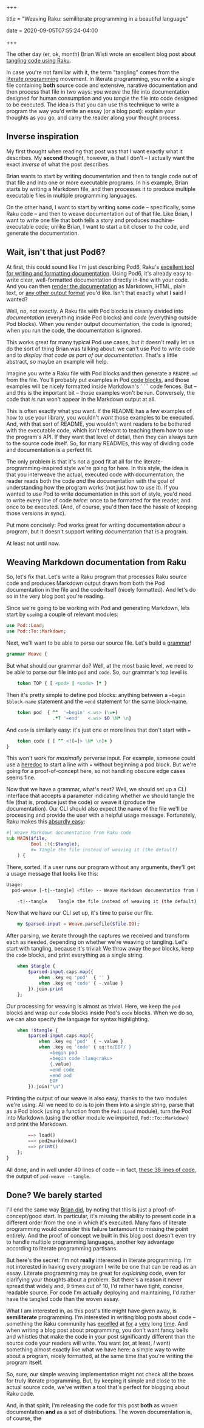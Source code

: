 +++

title = "Weaving Raku: semiliterate programming in a beautiful language"

date = 2020-09-05T07:55:24-04:00

+++

The other day (er, ok, month) Brian Wisti wrote an excellent blog post about [tangling code using Raku](https://randomgeekery.org/post/2020/07/tangling-code-from-hugo-content-with-raku/).

<aside>

In case you're not familiar with it, the term "tangling" comes from the [literate programming](https://en.wikipedia.org/wiki/Literate_programming) movement. In literate programming, you write a single file containing **both** source code and extensive, narative documentation and then process that file in two ways: you *weave* the file into documentation designed for human consumption and you *tangle* the file into code designed to be executed. The idea is that you can use this technique to write a program the way you'd write an essay (or a blog post): explain your thoughts as you go, and carry the reader along your thought process.</aside>

Inverse inspiration 
--------------------

My first thought when reading that post was that I want exactly what it describes. My **second** thought, however, is that I don't – I actually want the exact *inverse* of what the post describes.

Brian wants to start by writing documentation and then to tangle code out of that file and into one or more executable programs. In his example, Brian starts by writing a Markdown file, and then processes it to produce multiple executable files in multiple programming languages.

On the other hand, I want to start by writing some code – specifically, some Raku code – and then to weave documentation out of that file. Like Brian, I want to write one file that both tells a story and produces machine-executable code; unlike Brian, I want to start a bit closer to the code, and generate the documentation.

Wait, isn't that just Pod6?
---------------------------

At first, this could sound like I'm just describing Pod6, Raku's [excellent tool for writing and formatting documentation](https://docs.raku.org/language/pod). Using Pod6, it's already easy to write clear, well-formatted documentation directly in-line with your code. And you can then [render the documentation](https://docs.raku.org/language/pod#Rendering_Pod) as Markdown, HTML, plain text, or [any other output format](https://modules.raku.org/search/?q=pod%3A%3Ato) you'd like. Isn't that exactly what I said I wanted?

Well, no, not exactly. A Raku file with Pod blocks is cleanly divided into *documentation* (everything inside Pod blocks) and *code* (everything outside Pod blocks). When you render output documentation, the code is ignored; when you run the code, the documentation is ignored.

This works great for many typical Pod use cases, but it doesn't really let us do the sort of thing Brian was talking about: we can't use Pod to write code and to *display that code as part of our documentation*. That's a little abstract, so maybe an example will help.

<!-- more -->

Imagine you write a Raku file with Pod blocks and then generate a `README.md` from the file. You'll probably put examples in Pod [code blocks](https://docs.raku.org/language/pod#Code_blocks), and those examples will be nicely formatted inside Markdown's ```` ``` ```` code fences. But – and this is the important bit – those examples won't be run. Conversely, the code that *is* run won't appear in the Markdown output at all.

This is often exactly what you want. If the README has a few examples of how to use your library, you wouldn't *want* those examples to be executed. And, with that sort of README, you wouldn't want readers to be bothered with the executable code, which isn't relevant to teaching them how to use the program's API. If they want that level of detail, then they can always turn to the source code itself. So, for many READMEs, this way of dividing code and documentation is a perfect fit.

The only problem is that it's not a good fit at all for the literate-programming-inspired style we're going for here. In this style, the idea is that you interweave the actual, executed code with documentation; the reader reads both the code *and* the documentation with the goal of understanding how the program works (not just how to use it). If you wanted to use Pod to write documentation in this sort of style, you'd need to write every line of code *twice*: once to be formatted for the reader, and once to be executed. (And, of course, you'd then face the hassle of keeping those versions in sync).

Put more concisely: Pod works great for writing documentation *about* a program, but it doesn't support writing documentation that *is* a program.

At least not until now.

Weaving Markdown documentation from Raku
----------------------------------------

So, let's fix that. Let's write a Raku program that processes Raku source code and produces Markdown output drawn from both the Pod documentation in the file and the code itself (nicely formatted). And let's do so in the very blog post you're reading.

Since we're going to be working with Pod and generating Markdown, lets start by `use`ing a couple of relevant modules:

```raku
use Pod::Load;
use Pod::To::Markdown;
```

Next, we'll want to be able to parse our source file. Let's build a [grammar](https://docs.raku.org/language/grammars)!

```raku
grammar Weave {
```

But what should our grammar do? Well, at the most basic level, we need to be able to parse our file into `pod` and `code`. So, our grammar's top level is

```raku
    token TOP { [ <pod> | <code> ]* }
```

Then it's pretty simple to define pod blocks: anything between a `=begin $block-name` statement and the `=end` statement for the same block-name.

```raku
    token pod  { ^^  '=begin' <.ws> (\w+)
                 .*? '=end'   <.ws> $0 \N* \n}
```

And `code` is similarly easy: it's just one or more lines that don't start with `=`

```raku
    token code { [ ^^ <![=]> \N* \n]+ }
}
```

<aside>

This won't work for *maximally* perverse input. For example, someone could use a [heredoc](https://docs.raku.org/language/quoting#Heredocs:_:to) to start a line with `=` without beginning a pod block. But we're going for a proof-of-concept here, so not handling obscure edge cases seems fine. </aside>

Now that we have a grammar, what's next? Well, we should set up a CLI interface that accepts a parameter indicating whether we should tangle the file (that is, produce just the code) or weave it (produce the documentation). Our CLI should also expect the name of the file we'll be processing and provide the user with a helpful usage message. Fortunately, Raku makes this [absurdly easy](https://docs.raku.org/language/create-cli):

```raku
#| Weave Markdown documentation from Raku code
sub MAIN($file,
         Bool :t(:$tangle),
         #= Tangle the file instead of weaving it (the default)
    ) {
```

There, sorted. If a user runs our program without any arguments, they'll get a usage message that looks like this:

```sh
Usage:
  pod-weave [-t|--tangle] <file> -- Weave Markdown documentation from Raku code

    -t|--tangle    Tangle the file instead of weaving it (the default)
```

Now that we have our CLI set up, it's time to parse our file.

```raku
    my $parsed-input = Weave.parsefile($file.IO);
```

After parsing, we iterate through the captures we received and transform each as needed, depending on whether we're weaving or tangling. Let's start with tangling, because it's trivial: We throw away the `pod` blocks, keep the `code` blocks, and print everything as a single string. 

```raku
    when $tangle {
        $parsed-input.caps.map({
            when .key eq 'pod'  { '' }
            when .key eq 'code' { ~.value }
        }).join.print
    };
```

Our processing for weaving is almost as trivial. Here, we keep the `pod` blocks and wrap our `code` blocks inside Pod's `code` blocks. When we do so, we can also specify the language for syntax highlighting. 

```raku
    when !$tangle {
        $parsed-input.caps.map({
            when .key eq 'pod'  { ~.value }
            when .key eq 'code' { qq:to/EOF/ }
                =begin pod 
                =begin code :lang<raku> 
                {.value}
                =end code
                =end pod
                EOF
        }).join("\n")
```

Printing the output of our weave is also easy, thanks to the two modules we're using. All we need to do is to join them into a single string, parse that as a Pod block (using a function from the `Pod::Load` module), turn the Pod into Markdown (using the *other* module we imported, `Pod::To::Markdown`) and print the Markdown.

```raku
        ==> load()
        ==> pod2markdown()
        ==> print()
    };
}
```

All done, and in well under 40 lines of code – in fact, [these 38 lines of code](pod-weave.txt), the output of `pod-weave --tangle`.

Done? We barely started
-----------------------

I'll end the same way [Brian did](https://randomgeekery.org/post/2020/07/tangling-code-from-hugo-content-with-raku/#done-you-barely-started), by noting that this is just a proof-of-concept/good start. In particular, it's missing the ability to present code in a different order from the one in which it's executed. Many fans of literate programming would consider this failure tantamount to missing the point entirely. And the proof of concept we built in this blog post doesn't even try to handle multiple programming languages, another key advantage according to literate programming partisans.

But here's the secret: I'm not **really** interested in literate programming. I'm not interested in having every program I write be one that can be read as an essay. Literate programming may be great for *explaining* code, even for clarifying your thoughts about a problem. But there's a reason it never spread that widely and, 9 times out of 10, I'd rather have tight, concise, readable source. For code I'm actually deploying and maintaining, I'd rather have the tangled code than the woven essay.

What I am interested in, as this post's title might have given away, is **semiliterate** programming. I'm interested in writing blog posts about code – something the Raku community has [excelled](https://raku-advent.blog/) at [for](https://perl6advent.wordpress.com/) a [very](http://blogs.perl.org/users/damian_conway/2019/09/to-compute-a-constant-of-calculusa-treatise-on-multiple-ways.html) long [time](https://perl6advent.wordpress.com/2009/12/). And when writing a blog post about programming, you don't want fancy bells and whistles that make the code in your post significantly different than the source code your readers will write. You want (or, at least, *I* want) something almost exactly like what we have here: a simple way to write about a program, nicely formatted, at the same time that you're writing the program itself.

So, sure, our simple weaving implementation might not check all the boxes for truly literate programming. But, by keeping it simple and close to the actual source code, we've written a tool that's perfect for blogging about Raku code.

And, in that spirit, I'm releasing the code for this post **both** as woven documentation **and** as a set of distributions. The woven documentation is, of course, the 
